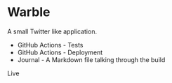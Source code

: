# Warble
A small Twitter like application.

* GitHub Actions - Tests
* GitHub Actions - Deployment
* Journal - A Markdown file talking through the build

Live
